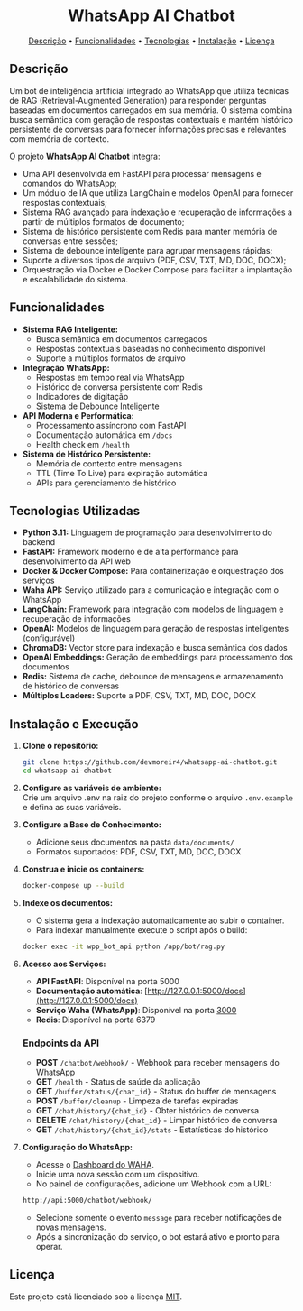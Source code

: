 <h1 align="center">
    WhatsApp AI Chatbot
</h1>

<p align="center">
  <a href="#descrição">Descrição</a> •
  <a href="#funcionalidades">Funcionalidades</a> •
  <a href="#tecnologias-utilizadas">Tecnologias</a> •
  <a href="#instalação-e-execução">Instalação</a> •
  <a href="#licença">Licença</a>
</p>

## Descrição

Um bot de inteligência artificial integrado ao WhatsApp que utiliza técnicas de RAG (Retrieval-Augmented Generation) para responder perguntas baseadas em documentos carregados em sua memória. O sistema combina busca semântica com geração de respostas contextuais e mantém histórico persistente de conversas para fornecer informações precisas e relevantes com memória de contexto.

O projeto **WhatsApp AI Chatbot** integra:
- Uma API desenvolvida em FastAPI para processar mensagens e comandos do WhatsApp;
- Um módulo de IA que utiliza LangChain e modelos OpenAI para fornecer respostas contextuais;
- Sistema RAG avançado para indexação e recuperação de informações a partir de múltiplos formatos de documento;
- Sistema de histórico persistente com Redis para manter memória de conversas entre sessões;
- Sistema de debounce inteligente para agrupar mensagens rápidas;
- Suporte a diversos tipos de arquivo (PDF, CSV, TXT, MD, DOC, DOCX);
- Orquestração via Docker e Docker Compose para facilitar a implantação e escalabilidade do sistema.


## Funcionalidades

- **Sistema RAG Inteligente:**
  - Busca semântica em documentos carregados
  - Respostas contextuais baseadas no conhecimento disponível
  - Suporte a múltiplos formatos de arquivo
- **Integração WhatsApp:**
  - Respostas em tempo real via WhatsApp
  - Histórico de conversa persistente com Redis
  - Indicadores de digitação
  - Sistema de Debounce Inteligente
- **API Moderna e Performática:**
  - Processamento assíncrono com FastAPI
  - Documentação automática em `/docs`
  - Health check em `/health`
- **Sistema de Histórico Persistente:**
  - Memória de contexto entre mensagens
  - TTL (Time To Live) para expiração automática
  - APIs para gerenciamento de histórico


## Tecnologias Utilizadas

- **Python 3.11:** Linguagem de programação para desenvolvimento do backend
- **FastAPI:** Framework moderno e de alta performance para desenvolvimento da API web
- **Docker & Docker Compose:** Para containerização e orquestração dos serviços
- **Waha API:** Serviço utilizado para a comunicação e integração com o WhatsApp
- **LangChain:** Framework para integração com modelos de linguagem e recuperação de informações
- **OpenAI:** Modelos de linguagem para geração de respostas inteligentes (configurável)
- **ChromaDB:** Vector store para indexação e busca semântica dos dados
- **OpenAI Embeddings:** Geração de embeddings para processamento dos documentos
- **Redis:** Sistema de cache, debounce de mensagens e armazenamento de histórico de conversas
- **Múltiplos Loaders:** Suporte a PDF, CSV, TXT, MD, DOC, DOCX


## Instalação e Execução

1. **Clone o repositório:**
   ```bash
   git clone https://github.com/devmoreir4/whatsapp-ai-chatbot.git
   cd whatsapp-ai-chatbot
   ```

2. **Configure as variáveis de ambiente:**<br>
    Crie um arquivo .env na raiz do projeto conforme o arquivo `.env.example` e defina as suas variáveis.

3. **Configure a Base de Conhecimento:**
    - Adicione seus documentos na pasta `data/documents/`
    - Formatos suportados: PDF, CSV, TXT, MD, DOC, DOCX

4. **Construa e inicie os containers:**
   ```bash
   docker-compose up --build
   ```

5. **Indexe os documentos:**
    - O sistema gera a indexação automaticamente ao subir o container.
    - Para indexar manualmente execute o script após o build:
    ```bash
    docker exec -it wpp_bot_api python /app/bot/rag.py
    ```

6. **Acesso aos Serviços:**
    - **API FastAPI**: Disponível na porta 5000
    - **Documentação automática**: [http://127.0.0.1:5000/docs](http://127.0.0.1:5000/docs)
    - **Serviço Waha (WhatsApp)**: Disponível na porta [3000](http://127.0.0.1:3000)
    - **Redis**: Disponível na porta 6379

    ### Endpoints da API

    - **POST** `/chatbot/webhook/` - Webhook para receber mensagens do WhatsApp
    - **GET** `/health` - Status de saúde da aplicação
    - **GET** `/buffer/status/{chat_id}` - Status do buffer de mensagens
    - **POST** `/buffer/cleanup` - Limpeza de tarefas expiradas
    - **GET** `/chat/history/{chat_id}` - Obter histórico de conversa
    - **DELETE** `/chat/history/{chat_id}` - Limpar histórico de conversa
    - **GET** `/chat/history/{chat_id}/stats` - Estatísticas do histórico

7. **Configuração do WhatsApp:**
    - Acesse o [Dashboard do WAHA](http://[::1]:3000/dashboard/).
    - Inicie uma nova sessão com um dispositivo.
    - No painel de configurações, adicione um Webhook com a URL:
    ```bash
    http://api:5000/chatbot/webhook/
    ```
    - Selecione somente o evento `message` para receber notificações de novas mensagens.
    - Após a sincronização do serviço, o bot estará ativo e pronto para operar.


## Licença

Este projeto está licenciado sob a licença [MIT](LICENSE).
